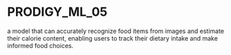 # PRODIGY_ML_05
  a model that can accurately recognize food items from images and estimate their calorie content, enabling users to track their dietary intake and make informed food choices.
